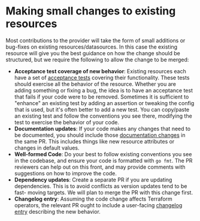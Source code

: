 # Making small changes to existing resources

Most contributions to the provider will take the form of small additions or bug-fixes on existing resources/datasources. In this case the existing resource will give you the best guidance on how the change should be structured, but we require the following to allow the change to be merged:

- __Acceptance test coverage of new behavior__: Existing resources each
   have a set of [acceptance tests](running-and-writing-acceptance-tests.md) covering their functionality.
   These tests should exercise all the behavior of the resource. Whether you are
   adding something or fixing a bug, the idea is to have an acceptance test that
   fails if your code were to be removed. Sometimes it is sufficient to
   "enhance" an existing test by adding an assertion or tweaking the config
   that is used, but it's often better to add a new test. You can copy/paste an
   existing test and follow the conventions you see there, modifying the test
   to exercise the behavior of your code.
- __Documentation updates__: If your code makes any changes that need to
   be documented, you should include those [documentation changes](documentation-changes.md) in the same PR. This
   includes things like new resource attributes or changes in default values.
- __Well-formed Code__: Do your best to follow existing conventions you
   see in the codebase, and ensure your code is formatted with `go fmt`.
   The PR reviewers can help out on this front, and may provide comments with
   suggestions on how to improve the code.
- __Dependency updates__: Create a separate PR if you are updating dependencies.
   This is to avoid conflicts as version updates tend to be fast-
   moving targets. We will plan to merge the PR with this change first.
- __Changelog entry__: Assuming the code change affects Terraform operators,
   the relevant PR ought to include a user-facing [changelog entry](changelog-process.md)
   describing the new behavior.
